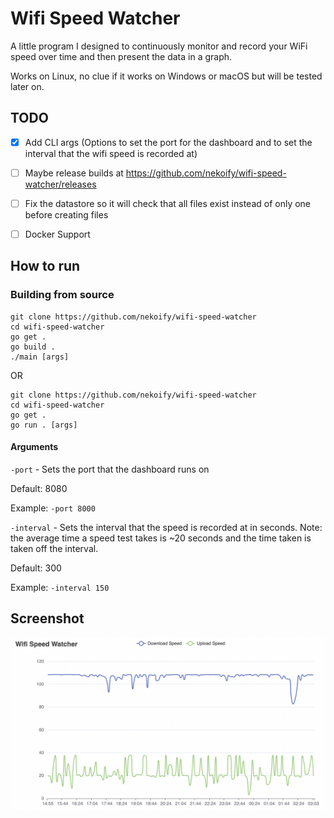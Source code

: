 # Wifi Speed Watcher

A little program I designed to continuously monitor and record your WiFi speed over time and then present the data in a graph.
 
Works on Linux, no clue if it works on Windows or macOS but will be tested later on.

## TODO
- [x] Add CLI args (Options to set the port for the dashboard and to set the interval that the wifi speed is recorded at)
- [ ] Maybe release builds at https://github.com/nekoify/wifi-speed-watcher/releases
- [ ] Fix the datastore so it will check that all files exist instead of only one before creating files
- [ ] Docker Support


## How to run
### Building from source
```
git clone https://github.com/nekoify/wifi-speed-watcher
cd wifi-speed-watcher
go get .
go build .
./main [args]
```
OR
```
git clone https://github.com/nekoify/wifi-speed-watcher
cd wifi-speed-watcher
go get .
go run . [args]
```
#### Arguments
`-port` - Sets the port that the dashboard runs on
 
 Default: 8080
  
 Example: `-port 8000`
 
  
`-interval` - Sets the interval that the speed is recorded at in seconds. Note: the average time a speed test takes is ~20 seconds and the time taken is taken off the interval.
  
 Default: 300
  
 Example: `-interval 150`
 

## Screenshot

![Screenshot](https://raw.githubusercontent.com/nekoify/wifi-speed-watcher/main/assets/screenshot1.png)


